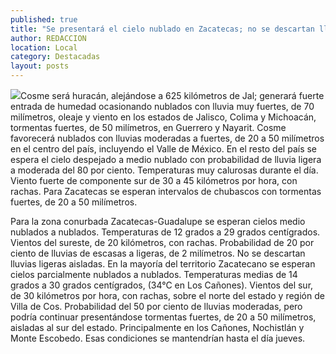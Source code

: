 ```yaml
---
published: true
title: "Se presentará el cielo nublado en Zacatecas; no se descartan lluvias de escasas a ligeras "
author: REDACCION
location: Local
category: Destacadas
layout: posts
---
```


![](http://i.imgur.com/867XBc2m.jpg)Cosme será huracán, alejándose a 625 kilómetros de Jal; generará fuerte entrada de humedad ocasionando nublados con lluvia muy fuertes, de 70 milímetros, oleaje y viento en los estados de Jalisco, Colima y Michoacán,  tormentas fuertes, de 50 milímetros, en Guerrero y Nayarit. Cosme favorecerá nublados con lluvias moderadas a fuertes, de 20 a 50 milímetros en el centro del país, incluyendo el Valle de México. 
En el resto del país se espera el cielo despejado a medio nublado con probabilidad de lluvia ligera a moderada del 80 por ciento. Temperaturas muy calurosas durante el día. Viento fuerte de componente sur de 30 a 45 kilómetros por hora, con rachas. Para Zacatecas se esperan intervalos de chubascos con tormentas fuertes, de 20 a 50 milímetros.   

Para la zona conurbada Zacatecas-Guadalupe se esperan cielos medio nublados a nublados. Temperaturas de 12 grados a 29 grados centígrados. Vientos del sureste, de 20 kilómetros, con rachas. Probabilidad de 20 por ciento de lluvias de escasas a ligeras, de 2 milímetros. No se descartan lluvias ligeras aisladas. 
En la mayoría del territorio Zacatecano se esperan cielos parcialmente nublados a nublados.  Temperaturas medias de 14 grados a 30 grados centígrados, (34°C en Los Cañones). 
Vientos del sur, de 30 kilómetros por hora, con rachas, sobre el norte del estado y región de Villa de Cos. Probabilidad del 50 por ciento de lluvias moderadas, pero podría continuar presentándose tormentas fuertes, de 20 a 50 milímetros, aisladas al sur del estado. Principalmente en los Cañones, Nochistlán y Monte Escobedo. Esas condiciones se mantendrían hasta el día jueves. 
